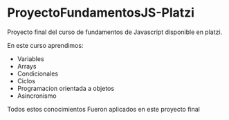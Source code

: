 # ProyectoFundamentosJS-Platzi
Proyecto final del curso de fundamentos de Javascript disponible en platzi.

En este curso aprendimos:
* Variables
* Arrays
* Condicionales
* Ciclos
* Programacion orientada a objetos
* Asincronismo


Todos estos conocimientos Fueron aplicados en este proyecto final
